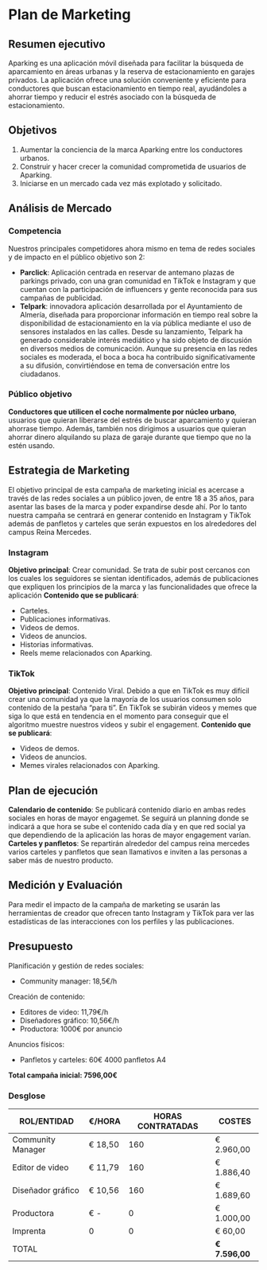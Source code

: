 # Plan de Marketing

## Resumen ejecutivo

Aparking es una aplicación móvil diseñada para facilitar la búsqueda de aparcamiento en áreas urbanas y la reserva de estacionamiento en garajes privados. La aplicación ofrece una solución conveniente y eficiente para conductores que buscan estacionamiento en tiempo real, ayudándoles a ahorrar tiempo y reducir el estrés asociado con la búsqueda de estacionamiento.

## Objetivos

1. Aumentar la conciencia de la marca Aparking entre los conductores urbanos.
2. Construir y hacer crecer la comunidad comprometida de usuarios de Aparking.
3. Iniciarse en un mercado cada vez más explotado y solicitado.

## Análisis de Mercado

### Competencia

Nuestros principales competidores ahora mismo en tema de redes sociales y de impacto en el público objetivo son 2:

- **Parclick**: Aplicación centrada en reservar de antemano plazas de parkings privado, con una gran comunidad en TikTok e Instagram y que cuentan con la participación de influencers y gente reconocida para sus campañas de publicidad.
- **Telpark**: innovadora aplicación desarrollada por el Ayuntamiento de Almería, diseñada para proporcionar información en tiempo real sobre la disponibilidad de estacionamiento en la vía pública mediante el uso de sensores instalados en las calles. Desde su lanzamiento, Telpark ha generado considerable interés mediático y ha sido objeto de discusión en diversos medios de comunicación. Aunque su presencia en las redes sociales es moderada, el boca a boca ha contribuido significativamente a su difusión, convirtiéndose en tema de conversación entre los ciudadanos.

### Público objetivo

**Conductores que utilicen el coche normalmente por núcleo urbano**, usuarios que quieran liberarse del estrés de buscar aparcamiento y quieran ahorrase tiempo.
Además, también nos dirigimos a usuarios que quieran ahorrar dinero alquilando su plaza de garaje durante que tiempo que no la estén usando.

## Estrategia de Marketing

El objetivo principal de esta campaña de marketing inicial es acercase a través de las redes sociales a un público joven, de entre 18 a 35 años, para asentar las bases de la marca y poder expandirse desde ahí.
Por lo tanto nuestra campaña se centrará en generar contenido en Instagram y TikTok además de panfletos y carteles que serán expuestos en los alrededores del campus Reina Mercedes.

### Instagram

**Objetivo principal**: Crear comunidad.
Se trata de subir post cercanos con los cuales los seguidores se sientan identificados, además de publicaciones que expliquen los principios de la marca y las funcionalidades que ofrece la aplicación
**Contenido que se publicará**:

- Carteles.
- Publicaciones informativas.
- Videos de demos.
- Videos de anuncios.
- Historias informativas.
- Reels meme relacionados con Aparking.

### TikTok

**Objetivo principal**: Contenido Viral.
Debido a que en TikTok es muy difícil crear una comunidad ya que la mayoría de los usuarios consumen solo contenido de la pestaña “para ti”. En TikTok se subirán videos y memes que siga lo que está en tendencia en el momento para conseguir que el algoritmo muestre nuestros videos y subir el engagement.
**Contenido que se publicará**:

- Videos de demos.
- Videos de anuncios.
- Memes virales relacionados con Aparking.

## Plan de ejecución

**Calendario de contenido**: Se publicará contenido diario en ambas redes sociales en horas de mayor engagemet. Se seguirá un planning donde se indicará a que hora se sube el contenido cada día y en que red social ya que dependiendo de la aplicación las horas de mayor engagement varían.
**Carteles y panfletos**: Se repartirán alrededor del campus reina mercedes varios carteles y panfletos que sean llamativos e inviten a las personas a saber más de nuestro producto.

## Medición y Evaluación

Para medir el impacto de la campaña de marketing se usarán las herramientas de creador que ofrecen tanto Instagram y TikTok para ver las estadísticas de las interacciones con los perfiles y las publicaciones.

## Presupuesto

Planificación y gestión de redes sociales:

- Community manager: 18,5€/h

Creación de contenido:

- Editores de video: 11,79€/h
- Diseñadores gráfico: 10,56€/h
- Productora: 1000€ por anuncio

Anuncios físicos:

- Panfletos y carteles: 60€ 4000 panfletos A4

**Total campaña inicial: 7596,00€**

### Desglose

| ROL/ENTIDAD       | €/HORA  | HORAS CONTRATADAS | COSTES         |
| ----------------- | ------- | ----------------- | -------------- |
| Community Manager | € 18,50 | 160               | € 2.960,00     |
| Editor de video   | € 11,79 | 160               | € 1.886,40     |
| Diseñador gráfico | € 10,56 | 160               | € 1.689,60     |
| Productora        | € -     | 0                 | € 1.000,00     |
| Imprenta          | 0       | 0                 | € 60,00        |
| TOTAL             |         |                   | **€ 7.596,00** |
